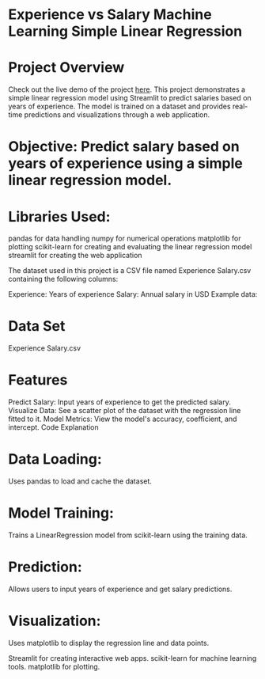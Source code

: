 
# Experience vs Salary Machine Learning Simple Linear Regression 
# Project Overview
Check out the live demo of the project [here](https://ml-simple-lr.streamlit.app/).
This project demonstrates a simple linear regression model using Streamlit to predict salaries based on years of experience. The model is trained on a dataset and provides real-time predictions and visualizations through a web application.

# Objective: Predict salary based on years of experience using a simple linear regression model.
# Libraries Used:
pandas for data handling
numpy for numerical operations
matplotlib for plotting
scikit-learn for creating and evaluating the linear regression model
streamlit for creating the web application


The dataset used in this project is a CSV file named Experience Salary.csv containing the following columns:

Experience: Years of experience
Salary: Annual salary in USD
Example data:
# Data Set
Experience Salary.csv



# Features

Predict Salary: Input years of experience to get the predicted salary.
Visualize Data: See a scatter plot of the dataset with the regression line fitted to it.
Model Metrics: View the model's accuracy, coefficient, and intercept.
Code Explanation

# Data Loading: 
  Uses pandas to load and cache the dataset.
# Model Training: 
  Trains a LinearRegression model from scikit-learn using the training data.
# Prediction: 
  Allows users to input years of experience and get salary predictions.
# Visualization: 
  Uses matplotlib to display the regression line and data points.



Streamlit for creating interactive web apps.
scikit-learn for machine learning tools.
matplotlib for plotting.
